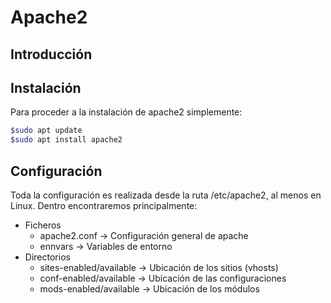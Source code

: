 # Apache2

## Introducción

## Instalación

Para proceder a la instalación de apache2 simplemente:

```bash
$sudo apt update
$sudo apt install apache2
```

## Configuración

Toda la configuración es realizada desde la ruta /etc/apache2, al menos en Linux. Dentro encontraremos principalmente:

+ Ficheros
    + apache2.conf -> Configuración general de apache
    + ennvars -> Variables de entorno
+ Directorios
    + sites-enabled/available -> Ubicación de los sitios  (vhosts)
    + conf-enabled/available -> Ubicación de las configuraciones
    + mods-enabled/available -> Ubicación de los módulos

